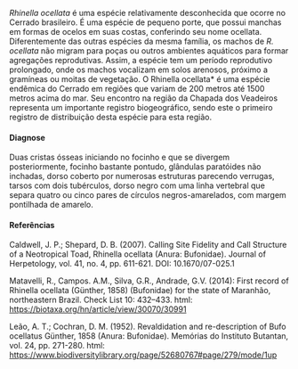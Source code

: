 ﻿*Rhinella ocellata* é uma espécie relativamente desconhecida que ocorre no Cerrado brasileiro. É uma espécie de pequeno porte, que possui manchas em formas de ocelos em suas costas, conferindo seu nome ocellata.
Diferentemente das outras espécies da mesma família, os machos de *R. ocellata* não migram para poças ou outros ambientes aquáticos para formar <glossario>agregações reprodutivas</glossario>. Assim, a espécie tem um período reprodutivo prolongado, onde os machos vocalizam em solos arenosos, próximo a gramíneas ou moitas de vegetação. 
O Rhinella ocellata* é uma espécie <glossario>endêmica</glossario> do Cerrado em regiões que variam de 200 metros até 1500 metros acima do mar. Seu encontro na região da Chapada dos Veadeiros representa um importante registro biogeográfico, sendo este o primeiro registro de distribuição desta espécie para esta região.


#### Diagnose
Duas cristas ósseas iniciando no focinho e que se divergem posteriormente, focinho bastante pontudo, <glossario>glândulas paratóides</glossario> não inchadas, dorso coberto por numerosas estruturas parecendo verrugas, <glossario>tarsos</glossario> com dois <glossario>tubérculos</glossario>, dorso negro com uma linha vertebral que separa quatro ou cinco pares de círculos negros-amarelados, com margem pontilhada de amarelo.


#### Referências
Caldwell, J. P.; Shepard, D. B. (2007). Calling Site Fidelity and Call Structure of a Neotropical Toad, Rhinella ocellata (Anura: Bufonidae). Journal of Herpetology, vol. 41, no. 4, pp. 611-621. DOI: 10.1670/07-025.1


Matavelli, R., Campos. A.M., Silva, G.R., Andrade, G.V. (2014): First record of Rhinella ocellata (Günther, 1858) (Bufonidae) for the state of Maranhão, northeastern Brazil. Check List 10: 432–433. html: https://biotaxa.org/hn/article/view/30070/30991 


Leão, A. T.; Cochran, D. M. (1952). Revaldidation and re-description of Bufo ocellatus Günther, 1858 (Anura: Bufonidae). Memórias do Instituto Butantan, vol. 24, pp. 271-280. html: https://www.biodiversitylibrary.org/page/52680767#page/279/mode/1up